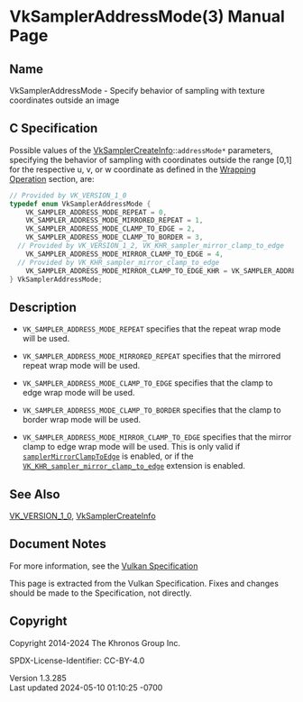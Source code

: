 # VkSamplerAddressMode(3) Manual Page

## Name

VkSamplerAddressMode - Specify behavior of sampling with texture
coordinates outside an image



## <a href="#_c_specification" class="anchor"></a>C Specification

Possible values of the
[VkSamplerCreateInfo](https://registry.khronos.org/vulkan/specs/1.3-extensions/man/html/VkSamplerCreateInfo.html)::`addressMode*`
parameters, specifying the behavior of sampling with coordinates outside
the range \[0,1\] for the respective u, v, or w coordinate as defined in
the <a
href="https://registry.khronos.org/vulkan/specs/1.3-extensions/html/vkspec.html#textures-wrapping-operation"
target="_blank" rel="noopener">Wrapping Operation</a> section, are:

``` c
// Provided by VK_VERSION_1_0
typedef enum VkSamplerAddressMode {
    VK_SAMPLER_ADDRESS_MODE_REPEAT = 0,
    VK_SAMPLER_ADDRESS_MODE_MIRRORED_REPEAT = 1,
    VK_SAMPLER_ADDRESS_MODE_CLAMP_TO_EDGE = 2,
    VK_SAMPLER_ADDRESS_MODE_CLAMP_TO_BORDER = 3,
  // Provided by VK_VERSION_1_2, VK_KHR_sampler_mirror_clamp_to_edge
    VK_SAMPLER_ADDRESS_MODE_MIRROR_CLAMP_TO_EDGE = 4,
  // Provided by VK_KHR_sampler_mirror_clamp_to_edge
    VK_SAMPLER_ADDRESS_MODE_MIRROR_CLAMP_TO_EDGE_KHR = VK_SAMPLER_ADDRESS_MODE_MIRROR_CLAMP_TO_EDGE,
} VkSamplerAddressMode;
```

## <a href="#_description" class="anchor"></a>Description

- `VK_SAMPLER_ADDRESS_MODE_REPEAT` specifies that the repeat wrap mode
  will be used.

- `VK_SAMPLER_ADDRESS_MODE_MIRRORED_REPEAT` specifies that the mirrored
  repeat wrap mode will be used.

- `VK_SAMPLER_ADDRESS_MODE_CLAMP_TO_EDGE` specifies that the clamp to
  edge wrap mode will be used.

- `VK_SAMPLER_ADDRESS_MODE_CLAMP_TO_BORDER` specifies that the clamp to
  border wrap mode will be used.

- `VK_SAMPLER_ADDRESS_MODE_MIRROR_CLAMP_TO_EDGE` specifies that the
  mirror clamp to edge wrap mode will be used. This is only valid if <a
  href="https://registry.khronos.org/vulkan/specs/1.3-extensions/html/vkspec.html#features-samplerMirrorClampToEdge"
  target="_blank" rel="noopener"><code>samplerMirrorClampToEdge</code></a>
  is enabled, or if the
  [`VK_KHR_sampler_mirror_clamp_to_edge`](VK_KHR_sampler_mirror_clamp_to_edge.html)
  extension is enabled.

## <a href="#_see_also" class="anchor"></a>See Also

[VK_VERSION_1_0](https://registry.khronos.org/vulkan/specs/1.3-extensions/man/html/VK_VERSION_1_0.html),
[VkSamplerCreateInfo](https://registry.khronos.org/vulkan/specs/1.3-extensions/man/html/VkSamplerCreateInfo.html)

## <a href="#_document_notes" class="anchor"></a>Document Notes

For more information, see the <a
href="https://registry.khronos.org/vulkan/specs/1.3-extensions/html/vkspec.html#VkSamplerAddressMode"
target="_blank" rel="noopener">Vulkan Specification</a>

This page is extracted from the Vulkan Specification. Fixes and changes
should be made to the Specification, not directly.

## <a href="#_copyright" class="anchor"></a>Copyright

Copyright 2014-2024 The Khronos Group Inc.

SPDX-License-Identifier: CC-BY-4.0

Version 1.3.285  
Last updated 2024-05-10 01:10:25 -0700
